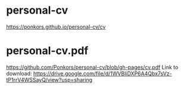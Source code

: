 # personal-cv
https://ponkors.github.io/personal-cv/cv

# personal-cv.pdf
https://github.com/Ponkors/personal-cv/blob/gh-pages/cv.pdf
Link to download: https://drive.google.com/file/d/1WVBIiDXP6A4Qbx7sVz-tP1rrV4WSSayQ/view?usp=sharing
